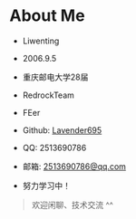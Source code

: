 # About Me

- Liwenting

- 2006.9.5

- 重庆邮电大学28届

- RedrockTeam

- FEer

- Github: [Lavender695](https://github.com/Lavender695)

- QQ: 2513690786

- 邮箱: 2513690786@qq.com

- 努力学习中！



> 欢迎闲聊、技术交流 ^^